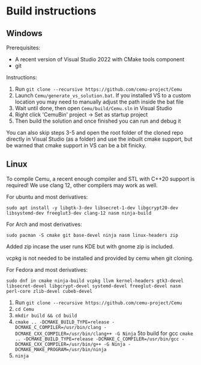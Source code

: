 # Build instructions

## Windows

Prerequisites:
- A recent version of Visual Studio 2022 with CMake tools component
- git

Instructions:

1) Run `git clone --recursive https://github.com/cemu-project/Cemu`
2) Launch `Cemu/generate_vs_solution.bat`. If you installed VS to a custom location you may need to manually adjust the path inside the bat file
3) Wait until done, then open `Cemu/build/Cemu.sln` in Visual Studio
4) Right click 'CemuBin' project -> Set as startup project
5) Then build the solution and once finished you can run and debug it

You can also skip steps 3-5 and open the root folder of the cloned repo directly in Visual Studio (as a folder) and use the inbuilt cmake support, but be warned that cmake support in VS can be a bit finicky.

## Linux

To compile Cemu, a recent enough compiler and STL with C++20 support is required! We use clang 12, other compilers may work as well.

For ubuntu and most derivatives:


`sudo apt install -y libgtk-3-dev libsecret-1-dev libgcrypt20-dev libsystemd-dev freeglut3-dev clang-12 nasm ninja-build`

For Arch and most derivatives:

`sudo pacman -S cmake git base-devel ninja nasm linux-headers zip`

Added zip incase the user runs KDE but with gnome zip is included.

vcpkg is not needed to be installed and provided by cemu when git cloning.

For Fedora and most derivatives:

`sudo dnf in cmake ninja-build vcpkg llvm kernel-headers gtk3-devel libsecret-devel libgcrypt-devel systemd-devel freeglut-devel nasm perl-core zlib-devel cubeb-devel`

1) Run `git clone --recursive https://github.com/cemu-project/Cemu`
2) `cd Cemu`
3) `mkdir build && cd build`
4) `cmake .. -DCMAKE_BUILD_TYPE=release -DCMAKE_C_COMPILER=/usr/bin/clang -DCMAKE_CXX_COMPILER=/usr/bin/clang++ -G Ninja`
5to build for gcc `cmake .. -DCMAKE_BUILD_TYPE=release -DCMAKE_C_COMPILER=/usr/bin/gcc -DCMAKE_CXX_COMPILER=/usr/bin/g++ -G Ninja -DCMAKE_MAKE_PROGRAM=/usr/bin/ninja`
5) `ninja`
